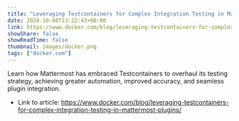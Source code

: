 ```yaml
---
title: "Leveraging Testcontainers for Complex Integration Testing in Mattermost Plugins"
date: 2024-10-08T13:22:43+00:00
link: https://www.docker.com/blog/leveraging-testcontainers-for-complex-integration-testing-in-mattermost-plugins/
showShare: false
showReadTime: false
thumbnail: images/docker.png
tags: ["docker.com"]
---
```

Learn how Mattermost has embraced Testcontainers to overhaul its testing strategy, achieving greater automation, improved accuracy, and seamless plugin integration.

- Link to article: https://www.docker.com/blog/leveraging-testcontainers-for-complex-integration-testing-in-mattermost-plugins/